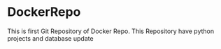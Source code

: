 # DockerRepo

This is first Git Repository of Docker Repo. This Repository have python projects and database 
update
